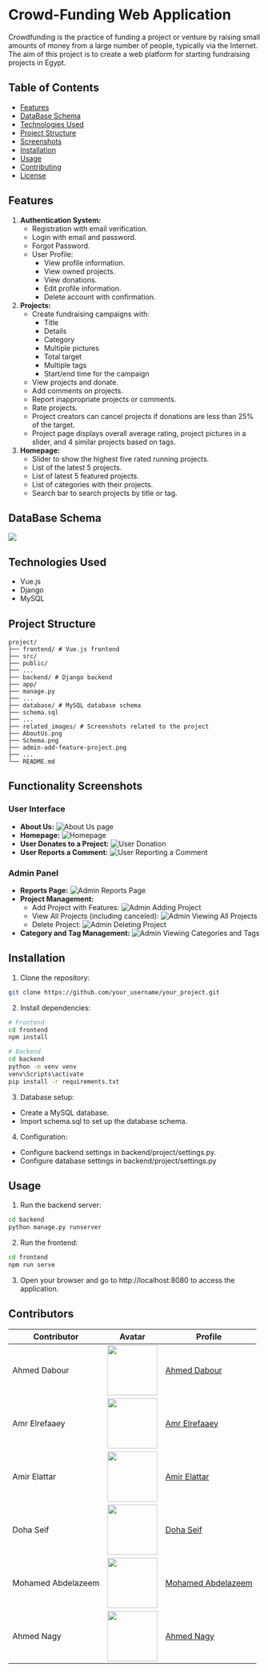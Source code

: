 # Crowd-Funding Web Application

Crowdfunding is the practice of funding a project or venture by raising small amounts of money from a large number of people, typically via the Internet. The aim of this project is to create a web platform for starting fundraising projects in Egypt.

## Table of Contents

- [Features](#features)
- [DataBase Schema](#DataBase-Schema)
- [Technologies Used](#technologies-used)
- [Project Structure](#project-structure)
- [Screenshots](#screenshots)
- [Installation](#installation)
- [Usage](#usage)
- [Contributing](#contributing)
- [License](#license)



## Features

1. **Authentication System:**
   - Registration with email verification.
   - Login with email and password.
   - Forgot Password.
   - User Profile:
     - View profile information.
     - View owned projects.
     - View donations.
     - Edit profile information.
     - Delete account with confirmation.
2. **Projects:**
   - Create fundraising campaigns with:
     - Title
     - Details
     - Category
     - Multiple pictures
     - Total target
     - Multiple tags
     - Start/end time for the campaign
   - View projects and donate.
   - Add comments on projects.
   - Report inappropriate projects or comments.
   - Rate projects.
   - Project creators can cancel projects if donations are less than 25% of the target.
   - Project page displays overall average rating, project pictures in a slider, and 4 similar projects based on tags.
3. **Homepage:**
   - Slider to show the highest five rated running projects.
   - List of the latest 5 projects.
   - List of latest 5 featured projects.
   - List of categories with their projects.
   - Search bar to search projects by title or tag.

## DataBase Schema
 ![](related_images/Schema.png)

## Technologies Used

- Vue.js
- Django
- MySQL

## Project Structure
```
project/
├── frontend/ # Vue.js frontend
├── src/
├── public/
├── ...
├── backend/ # Django backend
├── app/
├── manage.py
├── ...
├── database/ # MySQL database schema
├── schema.sql
├── ...
├── related_images/ # Screenshots related to the project
├── AboutUs.png
├── Schema.png
├── admin-add-feature-project.png
├── ...
└── README.md

```

## Functionality Screenshots

### User Interface

* **About Us:** ![About Us page](related_images/AboutUs.png)
* **Homepage:** ![Homepage](related_images/home-page.png)
* **User Donates to a Project:** ![User Donation](related_images/user-donate.png)
* **User Reports a Comment:** ![User Reporting a Comment](related_images/user-report-a-comment.png)

### Admin Panel

* **Reports Page:** ![Admin Reports Page](related_images/admin-reports-page.png)
* **Project Management:**
    * Add Project with Features: ![Admin Adding Project](related_images/admin-add-feature-project.png)
    * View All Projects (including canceled): ![Admin Viewing All Projects](related_images/admin-all-projects-with-canceled.png)
    * Delete Project: ![Admin Deleting Project](related_images/admin-delete-project.png)
* **Category and Tag Management:** ![Admin Viewing Categories and Tags](related_images/all-categories-and-tags.png)
## Installation

1. Clone the repository:

```bash
git clone https://github.com/your_username/your_project.git
```
2. Install dependencies:
```bash
# Frontend
cd frontend
npm install

# Backend
cd backend
python -m venv venv
venv\Scripts\activate
pip install -r requirements.txt
```
3. Database setup:
- Create a MySQL database.
- Import schema.sql to set up the database schema.

4. Configuration:
- Configure backend settings in backend/project/settings.py.
- Configure database settings in backend/project/settings.py

## Usage
1. Run the backend server:
```bash
cd backend
python manage.py runserver
```
2. Run the frontend:
```bash
cd frontend
npm run serve
```
3. Open your browser and go to http://localhost:8080 to access the application.
## Contributors

| Contributor | Avatar | Profile |
|-------------|--------|---------|
| Ahmed Dabour | <img src="https://avatars.githubusercontent.com/u/90671017?v=4" width="100" height="100"> | [Ahmed Dabour](https://github.com/dabour1) |
| Amr Elrefaaey | <img src="https://avatars.githubusercontent.com/u/156538554?v=4" width="100" height="100"> | [Amr Elrefaaey](https://github.com/amr-hc) |
| Amir Elattar | <img src="https://avatars.githubusercontent.com/u/120283848?v=4" width="100" height="100"> | [Amir Elattar](https://github.com/Ameer-Elattar) |
| Doha Seif | <img src="https://avatars.githubusercontent.com/u/92125041?v=4" width="100" height="100"> | [Doha Seif](https://github.com/dohaseif2) |
| Mohamed Abdelazeem | <img src="https://avatars.githubusercontent.com/u/64663044?v=4" width="100" height="100"> | [Mohamed Abdelazeem](https://github.com/mo-abdelazem) |
| Ahmed Nagy | <img src="https://avatars.githubusercontent.com/u/116142339?v=4" width="100" height="100"> | [Ahmed Nagy](https://github.com/Blitz576) |


